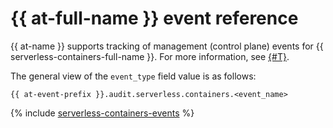 # {{ at-full-name }} event reference

{{ at-name }} supports tracking of management (control plane) events for {{ serverless-containers-full-name }}. For more information, see [{#T}](../audit-trails/concepts/format.md).

The general view of the `event_type` field value is as follows:

```text
{{ at-event-prefix }}.audit.serverless.containers.<event_name>
```

{% include [serverless-containers-events](../_includes/audit-trails/events/serverless-containers-events.md) %}